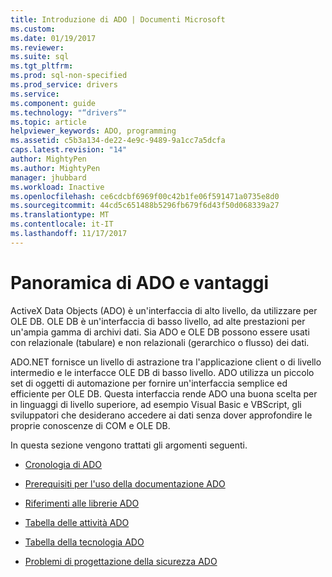 ```yaml
---
title: Introduzione di ADO | Documenti Microsoft
ms.custom: 
ms.date: 01/19/2017
ms.reviewer: 
ms.suite: sql
ms.tgt_pltfrm: 
ms.prod: sql-non-specified
ms.prod_service: drivers
ms.service: 
ms.component: guide
ms.technology: "“drivers”"
ms.topic: article
helpviewer_keywords: ADO, programming
ms.assetid: c5b3a134-de22-4e9c-9489-9a1cc7a5dcfa
caps.latest.revision: "14"
author: MightyPen
ms.author: MightyPen
manager: jhubbard
ms.workload: Inactive
ms.openlocfilehash: ce6cdcbf6969f00c42b1fe06f591471a0735e8d0
ms.sourcegitcommit: 44cd5c651488b5296fb679f6d43f50d068339a27
ms.translationtype: MT
ms.contentlocale: it-IT
ms.lasthandoff: 11/17/2017
---
```

# <a name="ado-overview-and-benefits"></a>Panoramica di ADO e vantaggi
ActiveX Data Objects (ADO) è un'interfaccia di alto livello, da utilizzare per OLE DB. OLE DB è un'interfaccia di basso livello, ad alte prestazioni per un'ampia gamma di archivi dati. Sia ADO e OLE DB possono essere usati con relazionale (tabulare) e non relazionali (gerarchico o flusso) dei dati.

 ADO.NET fornisce un livello di astrazione tra l'applicazione client o di livello intermedio e le interfacce OLE DB di basso livello. ADO utilizza un piccolo set di oggetti di automazione per fornire un'interfaccia semplice ed efficiente per OLE DB. Questa interfaccia rende ADO una buona scelta per in linguaggi di livello superiore, ad esempio Visual Basic e VBScript, gli sviluppatori che desiderano accedere ai dati senza dover approfondire le proprie conoscenze di COM e OLE DB.

 In questa sezione vengono trattati gli argomenti seguenti.

-   [Cronologia di ADO](../../ado/guide/ado-history.md)

-   [Prerequisiti per l'uso della documentazione ADO](../../ado/guide/prerequisites-for-using-the-ado-documentation.md)

-   [Riferimenti alle librerie ADO](../../ado/guide/referencing-the-ado-libraries.md)

-   [Tabella delle attività ADO](../../ado/guide/ado-task-table.md)

-   [Tabella della tecnologia ADO](../../ado/guide/ado-technology-table.md)

-   [Problemi di progettazione della sicurezza ADO](../../ado/guide/ado-security-design-issues.md)

